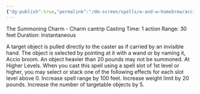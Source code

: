 ```yaml
---
{"dg-publish":true,"permalink":"/dm-screen/spells/w-and-w-homebrew/accio/"}
---
```


The Summoning Charm - Charm cantrip 
Casting Time: 1 action 
Range: 30 feet 
Duration: Instantaneous 

A target object is pulled directly to the caster as if carried by an invisible hand. The object is selected by pointing at it with a wand or by naming it, Accio broom. An object heavier than 20 pounds may not be summoned. At Higher Levels. When you cast this spell using a spell slot of 1st level or higher, you may select or stack one of the following effects for each slot level above 0. Increase spell range by 100 feet. Increase weight limit by 20 pounds. Increase the number of targetable objects by 5.
